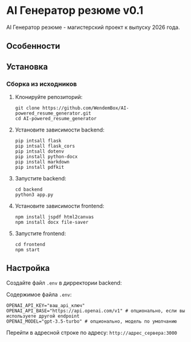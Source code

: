 # AI Генератор резюме v0.1
 AI Генератор резюме - магистерский проект к выпуску 2026 года.


## Особенности

## Установка
### Сборка из исходников

1. Клонируйте репозиторий:
   ```
   git clone https://github.com/WendemBox/AI-powered_resume_generator.git
   cd AI-powered_resume_generator
   ``` 

2. Установите зависимости backend:
   ```
   pip intsall flask
   pip intsall flask_cors
   pip intsall dotenv
   pip install python-docx
   pip install markdown
   pip install pdfkit  
   ```   

3. Запустите backend:
   ```
   cd backend
   python3 app.py
   ```

4. Установите зависимости frontend:
   ```
   npm install jspdf html2canvas
   npm install docx file-saver
   ```
   
5. Запустите frontend:
   ```
   cd frontend 
   npm start
   ```

## Настройка

Создайте файл `.env` в дирректории backend:

Содержимое файла `.env`:

```
OPENAI_API_KEY="ваш_api_ключ"
OPENAI_API_BASE="https://api.openai.com/v1" # опционально, если вы используете другой endpoint
OPENAI_MODEL="gpt-3.5-turbo" # опционально, модель по умолчанию
```

Перейти в адресной строке по адресу: ```http://адрес_сервера:3000```
